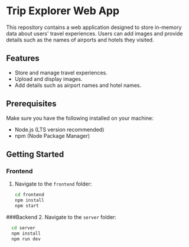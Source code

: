 # Trip Explorer Web App

This repository contains a web application designed to store in-memory data about users' travel experiences. Users can add images and provide details such as the names of airports and hotels they visited.

## Features
- Store and manage travel experiences.
- Upload and display images.
- Add details such as airport names and hotel names.

## Prerequisites
Make sure you have the following installed on your machine:
- Node.js (LTS version recommended)
- npm (Node Package Manager)

## Getting Started

### Frontend
1. Navigate to the `frontend` folder:
   ```bash
   cd frontend
   npm install
   npm start

###Backend
2. Navigate to the `server` folder:
  ```bash
    cd server
    npm install
    npm run dev
    
